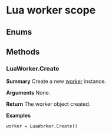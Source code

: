# Lua worker scope

## Enums

## Methods

### LuaWorker.Create

**Summary**
Create a new [worker](LuaWorker.md) instance.

**Arguments**
None.

**Return**
The worker object created.

**Examples**
```
worker = LuaWorker.Create()
```
